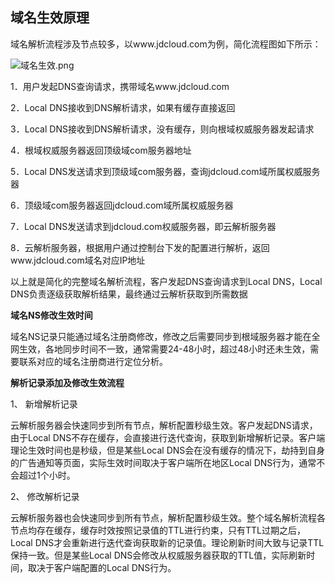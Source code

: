 ## **域名生效原理**

域名解析流程涉及节点较多，以www.jdcloud.com为例，简化流程图如下所示：

![域名生效.png](http://img1.jcloudcs.com/cms/57f6ff37-9e3b-49c8-ac9b-04a060f6342f20180301151740.png)

1．用户发起DNS查询请求，携带域名www.jdcloud.com

2．Local DNS接收到DNS解析请求，如果有缓存直接返回

3．Local DNS接收到DNS解析请求，没有缓存，则向根域权威服务器发起请求

4．根域权威服务器返回顶级域com服务器地址

5．Local DNS发送请求到顶级域com服务器，查询jdcloud.com域所属权威服务器

6．顶级域com服务器返回jdcloud.com域所属权威服务器

7．Local DNS发送请求到jdcloud.com权威服务器，即云解析服务器

8．云解析服务器，根据用户通过控制台下发的配置进行解析，返回www.jdcloud.com域名对应IP地址

以上就是简化的完整域名解析流程，客户发起DNS查询请求到Local DNS，Local DNS负责逐级获取解析结果，最终通过云解析获取到所需数据

**域名NS修改生效时间**

域名NS记录只能通过域名注册商修改，修改之后需要同步到根域服务器才能在全网生效，各地同步时间不一致，通常需要24-48小时，超过48小时还未生效，需要联系对应的域名注册商进行定位分析。

**解析记录添加及修改生效流程**

1、 新增解析记录

云解析服务器会快速同步到所有节点，解析配置秒级生效。客户发起DNS请求，由于Local DNS不存在缓存，会直接进行迭代查询，获取到新增解析记录。客户端理论生效时间也是秒级，但是某些Local DNS会在没有缓存的情况下，劫持到自身的广告通知等页面，实际生效时间取决于客户端所在地区Local DNS行为，通常不会超过1个小时。

2、 修改解析记录

云解析服务器也会快速同步到所有节点，解析配置秒级生效。整个域名解析流程各节点均存在缓存，缓存时效按照记录值的TTL进行约束，只有TTL过期之后，Local DNS才会重新进行迭代查询获取新的记录值。理论刷新时间大致与记录TTL保持一致。但是某些Local DNS会修改从权威服务器获取的TTL值，实际刷新时间，取决于客户端配置的Local DNS行为。